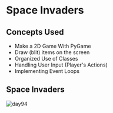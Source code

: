 # Space Invaders
## Concepts Used
- Make a 2D Game With PyGame
- Draw (blit) items on the screen
- Organized Use of Classes
- Handling User Input (Player's Actions)
- Implementing Event Loops
## Space Invaders
![day94](https://user-images.githubusercontent.com/98851253/173201632-b6fcf00f-53f7-4b64-aa65-c44b53800e39.gif)
